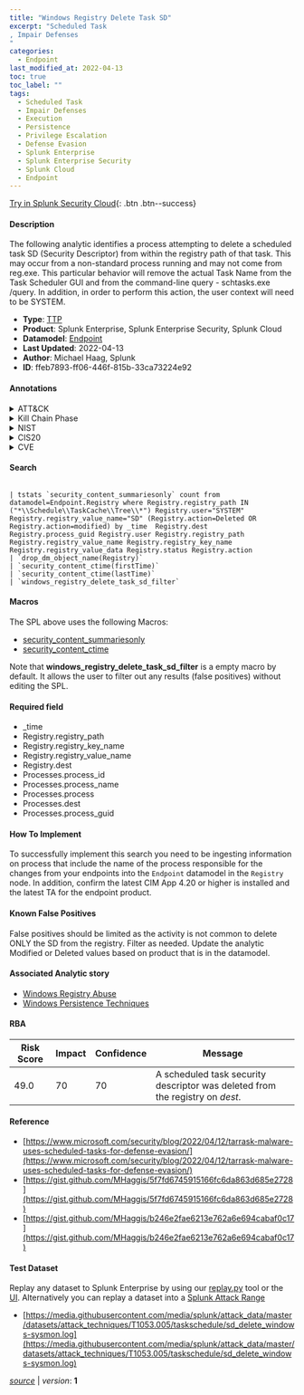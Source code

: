 ```yaml
---
title: "Windows Registry Delete Task SD"
excerpt: "Scheduled Task
, Impair Defenses
"
categories:
  - Endpoint
last_modified_at: 2022-04-13
toc: true
toc_label: ""
tags:
  - Scheduled Task
  - Impair Defenses
  - Execution
  - Persistence
  - Privilege Escalation
  - Defense Evasion
  - Splunk Enterprise
  - Splunk Enterprise Security
  - Splunk Cloud
  - Endpoint
---
```




[Try in Splunk Security Cloud](https://www.splunk.com/en_splunk_app_enrichmentus/cyber-security.html){: .btn .btn--success}

#### Description

The following analytic identifies a process attempting to delete a scheduled task SD (Security Descriptor) from within the registry path of that task. This may occur from a non-standard process running and may not come from reg.exe. This particular behavior will remove the actual Task Name from the Task Scheduler GUI and from the command-line query - schtasks.exe /query. In addition, in order to perform this action, the user context will need to be SYSTEM.

- **Type**: [TTP](https://github.com/splunk/security_content/wiki/Detection-Analytic-Types)
- **Product**: Splunk Enterprise, Splunk Enterprise Security, Splunk Cloud
- **Datamodel**: [Endpoint](https://docs.splunk.com/Documentation/CIM/latest/User/Endpoint)
- **Last Updated**: 2022-04-13
- **Author**: Michael Haag, Splunk
- **ID**: ffeb7893-ff06-446f-815b-33ca73224e92


#### Annotations

<details>
  <summary>ATT&CK</summary>

<div markdown="1">


| ID             | Technique        |  Tactic             |
| -------------- | ---------------- |-------------------- |
| [T1053.005](https://attack.mitre.org/techniques/T1053/005/) | Scheduled Task | Execution, Persistence, Privilege Escalation |

| [T1562](https://attack.mitre.org/techniques/T1562/) | Impair Defenses | Defense Evasion |

</div>
</details>


<details>
  <summary>Kill Chain Phase</summary>

<div markdown="1">

* Installation


</div>
</details>


<details>
  <summary>NIST</summary>

<div markdown="1">

* DE.CM



</div>
</details>

<details>
  <summary>CIS20</summary>

<div markdown="1">

* CIS 3
* CIS 5
* CIS 16



</div>
</details>

<details>
  <summary>CVE</summary>

<div markdown="1">


</div>
</details>

#### Search

```

| tstats `security_content_summariesonly` count from datamodel=Endpoint.Registry where Registry.registry_path IN ("*\\Schedule\\TaskCache\\Tree\\*") Registry.user="SYSTEM" Registry.registry_value_name="SD" (Registry.action=Deleted OR Registry.action=modified) by _time  Registry.dest Registry.process_guid Registry.user Registry.registry_path Registry.registry_value_name Registry.registry_key_name Registry.registry_value_data Registry.status Registry.action 
| `drop_dm_object_name(Registry)` 
| `security_content_ctime(firstTime)` 
| `security_content_ctime(lastTime)` 
| `windows_registry_delete_task_sd_filter`
```

#### Macros
The SPL above uses the following Macros:
* [security_content_summariesonly](https://github.com/splunk/security_content/blob/develop/macros/security_content_summariesonly.yml)
* [security_content_ctime](https://github.com/splunk/security_content/blob/develop/macros/security_content_ctime.yml)

Note that **windows_registry_delete_task_sd_filter** is a empty macro by default. It allows the user to filter out any results (false positives) without editing the SPL.

#### Required field
* _time
* Registry.registry_path
* Registry.registry_key_name
* Registry.registry_value_name
* Registry.dest
* Processes.process_id
* Processes.process_name
* Processes.process
* Processes.dest
* Processes.process_guid


#### How To Implement
To successfully implement this search you need to be ingesting information on process that include the name of the process responsible for the changes from your endpoints into the `Endpoint` datamodel in the `Registry` node. In addition, confirm the latest CIM App 4.20 or higher is installed and the latest TA for the endpoint product.

#### Known False Positives
False positives should be limited as the activity is not common to delete ONLY the SD from the registry. Filter as needed. Update the analytic Modified or Deleted values based on product that is in the datamodel.

#### Associated Analytic story
* [Windows Registry Abuse](/stories/windows_registry_abuse)
* [Windows Persistence Techniques](/stories/windows_persistence_techniques)




#### RBA

| Risk Score  | Impact      | Confidence   | Message      |
| ----------- | ----------- |--------------|--------------|
| 49.0 | 70 | 70 | A scheduled task security descriptor was deleted from the registry on $dest$. |


#### Reference

* [https://www.microsoft.com/security/blog/2022/04/12/tarrask-malware-uses-scheduled-tasks-for-defense-evasion/](https://www.microsoft.com/security/blog/2022/04/12/tarrask-malware-uses-scheduled-tasks-for-defense-evasion/)
* [https://gist.github.com/MHaggis/5f7fd6745915166fc6da863d685e2728](https://gist.github.com/MHaggis/5f7fd6745915166fc6da863d685e2728)
* [https://gist.github.com/MHaggis/b246e2fae6213e762a6e694cabaf0c17](https://gist.github.com/MHaggis/b246e2fae6213e762a6e694cabaf0c17)



#### Test Dataset
Replay any dataset to Splunk Enterprise by using our [replay.py](https://github.com/splunk/attack_data#using-replaypy) tool or the [UI](https://github.com/splunk/attack_data#using-ui).
Alternatively you can replay a dataset into a [Splunk Attack Range](https://github.com/splunk/attack_range#replay-dumps-into-attack-range-splunk-server)


* [https://media.githubusercontent.com/media/splunk/attack_data/master/datasets/attack_techniques/T1053.005/taskschedule/sd_delete_windows-sysmon.log](https://media.githubusercontent.com/media/splunk/attack_data/master/datasets/attack_techniques/T1053.005/taskschedule/sd_delete_windows-sysmon.log)



[*source*](https://github.com/splunk/security_content/tree/develop/detections/endpoint/windows_registry_delete_task_sd.yml) \| *version*: **1**